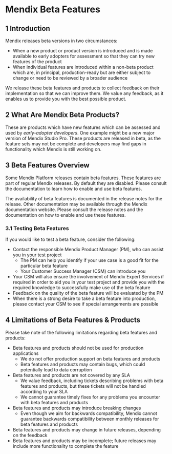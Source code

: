 # Mendix Beta Features

## 1 Introduction

Mendix releases beta versions in two circumstances:

* When a new product or product version is introduced and is made available to early adopters for assessment so that they can try new features of the product
* When individual features are introduced within a non-beta product which are, in principal, production-ready but are either subject to change or need to be reviewed by a broader audience

We release these beta features and products to collect feedback on their implementation so that we can improve them. We value any feedback, as it enables us to provide you with the best possible product.

## 2 What Are Mendix Beta Products?

These are products which have new features which can be assessed and used by *early-adopter developers*. One example might be a new major version of Mendix Studio Pro. These products are released in beta, as the feature sets may not be complete and developers may find gaps in functionality which Mendix is still working on.

## 3 Beta Features Overview

Some Mendix Platform releases contain beta features. These features are part of regular Mendix releases. By default they are disabled. Please consult the documentation to learn how to enable and use beta features.

The availability of beta features is documented in the release notes for the release. Other documentation may be available through the Mendix documentation website. Please consult the release notes and the documentation on how to enable and use these features.

### 3.1 Testing Beta Features

If you would like to test a beta feature, consider the following:

* Contact the responsible Mendix Product Manager (PM), who can assist you in your test project
    * The PM can help you identify if your use case is a good fit for the particular beta feature
    * Your Customer Success Manager (CSM) can introduce you
* Your CSM will also ensure the involvement of Mendix Expert Services if required in order to aid you in your test project and provide you with the required knowledge to successfully make use of the beta feature
* Feedback on the quality of the beta feature will be evaluated by the PM
* When there is a strong desire to take a beta feature into production, please contact your CSM to see if special arrangements are possible

## 4 Limitations of Beta Features & Products

Please take note of the following limitations regarding beta features and products:

* Beta features and products should not be used for production applications
    * We do not offer production support on beta features and products
    * Beta features and products may contain bugs, which could potentially lead to data corruption
* Beta features and products are not covered by any SLA
    * We value feedback, including tickets describing problems with beta features and products, but these tickets will not be handled according to your SLA
    * We cannot guarantee timely fixes for any problems you encounter with beta features and products 
* Beta features and products may introduce breaking changes
    * Even though we aim for backwards compatibility, Mendix cannot guarantee backwards compatibility between monthly releases for beta features and products
* Beta features and products may change in future releases, depending on the feedback
* Beta features and products may be incomplete; future releases may include more functionality to complete the feature
